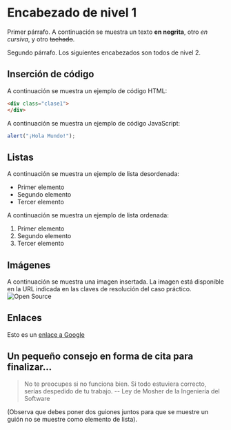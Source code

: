 # Encabezado de nivel 1

Primer párrafo. A continuación se muestra un texto **en negrita**, otro _en cursiva_, y otro ~~tachado~~.

Segundo párrafo.
Los siguientes encabezados son todos de nivel 2.

## Inserción de código
A continuación se muestra un ejemplo de código HTML:
```html
<div class="clase1">
</div>
```
A continuación se muestra un ejemplo de código JavaScript:
```js
alert("¡Hola Mundo!");
```

## Listas
A continuación se muestra un ejemplo de lista desordenada:
* Primer elemento
* Segundo elemento
* Tercer elemento

A continuación se muestra un ejemplo de lista ordenada:
1. Primer elemento
1. Segundo elemento
1. Tercer elemento

## Imágenes
A continuación se muestra una imagen insertada. La imagen está disponible en la URL indicada en las claves de resolución del caso práctico.
![Open Source](https://es.m.wikipedia.org/wiki/Archivo:Open_Source_Initiative.svg)

## Enlaces
Esto es un [enlace a Google](https://www.google.es)

## Un pequeño consejo en forma de cita para finalizar...

> No te preocupes si no funciona bien. Si todo estuviera correcto, serías despedido de tu trabajo.
> -- Ley de Mosher de la Ingeniería del Software

(Observa que debes poner dos guiones juntos para que se muestre un guión  no se muestre como elemento de lista).
